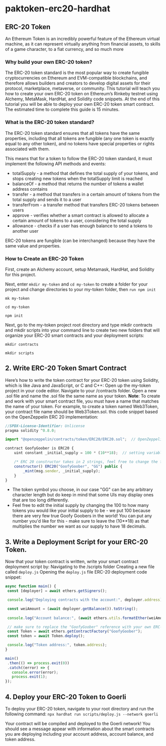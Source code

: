 # paktoken-erc20-hardhat
## ERC-20 Token
An Ethereum Token is an incredibly powerful feature of the Ethereum virtual machine, as it can represent virtually anything from financial assets, to skills of a game character, to a fiat currency, and so much more
### Why build your own ERC-20 token?
The ERC-20 token standard is the most popular way to create fungible cryptocurrencies on Ethereum and EVM-compatible blockchains, and therefore allows builders and creators to develop digital assets for their protocol, marketplace, metaverse, or community.
This tutorial will teach you how to create your own ERC-20 token on Ethereum’s Rinkeby testnet using Alchemy, MetaMask, HardHat, and Solidity code snippets. At the end of this tutorial you will be able to deploy your own ERC-20 token smart contract. The estimated time to complete this guide is 15 minutes.
### What is the ERC-20 token standard?
 The ERC-20 token standard ensures that all tokens have the same properties, including that all tokens are fungible (any one token is exactly equal to any other token), and no tokens have special properties or rights associated with them.
 
This means that for a token to follow the ERC-20 token standard, it must implement the following API methods and events:

- totalSupply - a method that defines the total supply of your tokens, and stops creating new tokens when the totalSupply limit is reached
- balanceOf - a method that returns the number of tokens a wallet address contains
- transfer - a method that transfers in a certain amount of tokens from the total supply and sends it to a user
- transferFrom - a transfer method that transfers ERC-20 tokens between users
- approve - verifies whether a smart contract is allowed to allocate a certain amount of tokens to a user, considering the total supply
- allowance - checks if a user has enough balance to send a tokens to another user

ERC-20 tokens are fungible (can be interchanged) because they have the same value and properties.
### How to Create an ERC-20 Token
First, create an Alchemy account, setup Metamask, HardHat, and Solidity for this project.

Next, enter `mkdir my-token` and `cd my-token` to create a folder for your project and change directories to your my-token folder, then `run npm init`

`mk my-token`

`cd my-token`

`npm init`

Next, go to the my-token project root directory and type mkdir contracts and mkdir scripts into your command line to create two new folders that will organize your ERC-20 smart contracts and your deployment scripts:

`mkdir contracts`

`mkdir scripts`
## 2. Write ERC-20 Token Smart Contract
Here’s how to write the token contract for your ERC-20 token using Solidity, which is like Java and JavaScript, or C and C++:
Open up the my-token project in your code editor.
Navigate to your /contracts folder.
Open a new .sol file and name the .sol file the same name as your token.
**Note**: To create and work with your smart contract file, you must have a name that matches the name of your token. For example, to create a token named Web3Token, your contract file name should be Web3Token.sol.
this code snippet based on the OpenZeppelin ERC 20 implementation:

``` js
//SPDX-License-Identifier: Unlicense
pragma solidity ^0.8.0;

import "@openzeppelin/contracts/token/ERC20/ERC20.sol";  // OpenZeppelin package contains implementation of the ERC 20 standard, which our NFT smart contract will inherit

contract GoofyGoober is ERC20 {
    uint constant _initial_supply = 100 * (10**18);  // setting variable for how many of your own tokens are initially put into your wallet, feel free to edit the first number but make sure to leave the second number because we want to make sure our supply has 18 decimals

    /* ERC 20 constructor takes in 2 strings, feel free to change the first string to the name of your token name, and the second string to the corresponding symbol for your custom token name */
    constructor() ERC20("GoofyGoober", "GG") public {
        _mint(msg.sender, _initial_supply);
    }
}

```
- The token symbol you choose, in our case "GG" can be any arbitrary character length but do keep in mind that some UIs may display ones that are too long differently.
- Feel free to edit the initial supply by changing the 100 to how many tokens you would like your initial supply to be - we put 100 because there are very few true Goofy Goobers in the world! You can put any number you'd like for this - make sure to leave the (10**18) as that multiplies the number we want as our supply to have 18 decimals.
## 3. Write a Deployment Script for your ERC-20 Token.

Now that your token contract is written, write your smart contract deployment script by:
Navigating to the /scripts folder
Creating a new file called `deploy.js`
Opening the `deploy.js` file
 ERC-20 deployment code snippet:
 ``` js
 async function main() {
  const [deployer] = await ethers.getSigners();

  console.log("Deploying contracts with the account:", deployer.address);

  const weiAmount = (await deployer.getBalance()).toString();
  
  console.log("Account balance:", (await ethers.utils.formatEther(weiAmount)));

  // make sure to replace the "GoofyGoober" reference with your own ERC-20 name!
  const Token = await ethers.getContractFactory("GoofyGoober");
  const token = await Token.deploy();

  console.log("Token address:", token.address);
}

main()
  .then(() => process.exit(0))
  .catch((error) => {
    console.error(error);
    process.exit(1);
});
```
## 4. Deploy your ERC-20 Token to Goerli
To deploy your ERC-20 token, navigate to your root directory and run the following command: 
 `npx hardhat run scripts/deploy.js --network goerli`
 
 Your contract will be compiled and deployed to the Goerli network! You should see a message appear with information about the smart contracts you are deploying including your account address, account balance, and token address.



